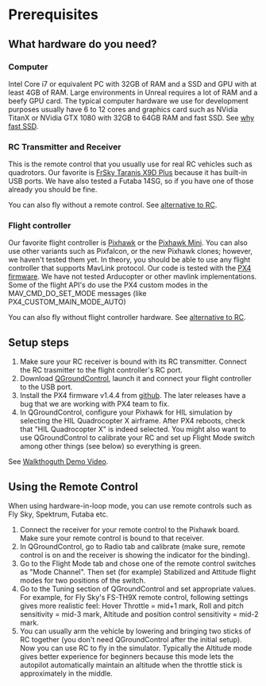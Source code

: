# Prerequisites

## What hardware do you need?
### Computer
Intel Core i7 or equivalent PC with 32GB of RAM and a SSD and GPU with at least 4GB of RAM. Large environments in Unreal requires a lot of RAM and a beefy GPU card. 
The typical computer hardware we use for development purposes usually have 6 to 12 cores and graphics card such as NVidia TitanX or NVidia GTX 1080 with 32GB to 64GB RAM
and fast SSD.  See [why fast SSD](hard_drive.md).

### RC Transmitter and Receiver
This is the remote control that you usually use for real RC vehicles such as quadrotors. Our favorite is [FrSky Taranis X9D Plus](https://hobbyking.com/en_us/frsky-2-4ghz-accst-taranis-x9d-plus-and-x8r-combo-digital-telemetry-radio-system-mode-2.html) because it has built-in USB ports. 
We have also tested a Futaba 14SG, so if you have one of those already you should be fine.

You can also fly without a remote control.  See [alternative to RC](sitl.md).

### Flight controller
Our favorite flight controller is [Pixhawk](https://www.amazon.com/Hobbypower-Controller-Absorber-Quadcopter-Multicopter/dp/B01N7ADMYQ/ref=sr_1_8?ie=UTF8&qid=1487146656&sr=8-8&keywords=pixhawk)
or the [Pixhawk Mini](https://store.3dr.com/products/3dr-pixhawk).  You can also use other variants such as Pixfalcon, or the new Pixhawk clones; however, we
haven't tested them yet. In theory, you should be able to use any flight controller that supports MavLink protocol.  Our code is tested with the
[PX4 firmware](https://dev.px4.io/).  We have not tested Arducopter or other mavlink implementations.  Some of the flight API's do use the
PX4 custom modes in the MAV_CMD_DO_SET_MODE messages (like PX4_CUSTOM_MAIN_MODE_AUTO)

You can also fly without flight controller hardware.  See [alternative to RC](sitl.md).

## Setup steps
1. Make sure your RC receiver is bound with its RC transmitter. Connect the RC trasmitter to the flight controller's RC port.
2. Download [QGroundControl](http://qgroundcontrol.com/), launch it and connect your flight controller to the USB port.
3. Install the PX4 firmware v1.4.4 from [github](https://github.com/PX4/Firmware/releases/tag/v1.4.4). The later releases have a bug that we are working with PX4 team to fix.
4. In QGroundControl, configure your Pixhawk for HIL simulation by selecting the HIL Quadrocopter X airframe.  After PX4 reboots, check that "HIL Quadrocopter X" is indeed selected. You might also want to use QGroundControl to calibrate your RC and set up Flight Mode switch among other things (see below) so everything is green.

See [Walkthoguth Demo Video](https://youtu.be/HNWdYrtw3f0).

## Using the Remote Control
When using hardware-in-loop mode, you can use remote controls such as Fly Sky, Spektrum, Futaba etc.
1. Connect the receiver for your remote control to the Pixhawk board. Make sure your remote control is bound to that receiver.
2. In QGroundControl, go to Radio tab and calibrate (make sure, remote control is on and the receiver is showing the indicator for the binding). 
3. Go to the Flight Mode tab and chose one of the remote control switches as "Mode Channel". Then set (for example) Stabilized and Attitude flight modes for two positions of the switch.
4. Go to the Tuning section of QGroundControl and set appropriate values. For example, for Fly Sky's FS-TH9X remote control, following settings gives more realistic feel: Hover Throttle = mid+1 mark, Roll and pitch sensitivity = mid-3 mark, Altitude and position control sensitivity = mid-2 mark.
5. You can usually arm the vehicle by lowering and bringing two sticks of RC together (you don't need QGroundControl after the initial setup). Now you can use RC to fly in the simulator. Typically the Altitude mode gives better experience for beginners because this mode lets the autopilot automatically maintain an altitude when the throttle stick is approximately in the middle.
